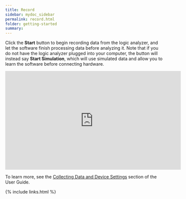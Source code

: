 ```yaml
---
title: Record
sidebar: mydoc_sidebar
permalink: record.html
folder: getting-started
summary:
---
```


Click the **Start** button to begin recording data from the logic analyzer, and let the software finish processing data before analyzing it. Note that if you do not have the logic analyzer plugged into your computer, the button will instead say **Start Simulation**, which will use simulated data and allow you to learn the software before connecting hardware.

<iframe width="560" height="315" src="https://www.youtube.com/embed/8V122EwwEGc?rel=0&controls=0&showinfo=0&autohide=1" showinfo="0" frameborder="0" allow="accelerometer; autoplay; encrypted-media; gyroscope; picture-in-picture" allowfullscreen></iframe>

To learn more, see the [Collecting Data and Device Settings](https://saleae.gitbook.io/docs/user-guide/using-logic/collecting-data-and-device-settings) section of the User Guide.


{% include links.html %}